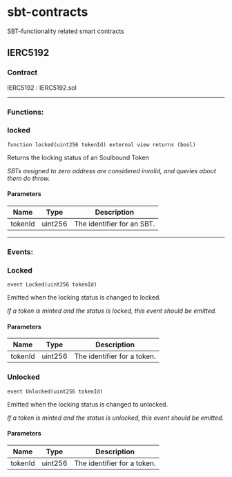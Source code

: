 # sbt-contracts
SBT-functionality related smart contracts

## IERC5192

### Contract
IERC5192 : IERC5192.sol

 --- 
### Functions:
### locked

```solidity
function locked(uint256 tokenId) external view returns (bool)
```

Returns the locking status of an Soulbound Token

_SBTs assigned to zero address are considered invalid, and queries
about them do throw._

#### Parameters

| Name | Type | Description |
| ---- | ---- | ----------- |
| tokenId | uint256 | The identifier for an SBT. |

 --- 
### Events:
### Locked

```solidity
event Locked(uint256 tokenId)
```

Emitted when the locking status is changed to locked.

_If a token is minted and the status is locked, this event should be emitted._

#### Parameters

| Name | Type | Description |
| ---- | ---- | ----------- |
| tokenId | uint256 | The identifier for a token. |

### Unlocked

```solidity
event Unlocked(uint256 tokenId)
```

Emitted when the locking status is changed to unlocked.

_If a token is minted and the status is unlocked, this event should be emitted._

#### Parameters

| Name | Type | Description |
| ---- | ---- | ----------- |
| tokenId | uint256 | The identifier for a token. |

